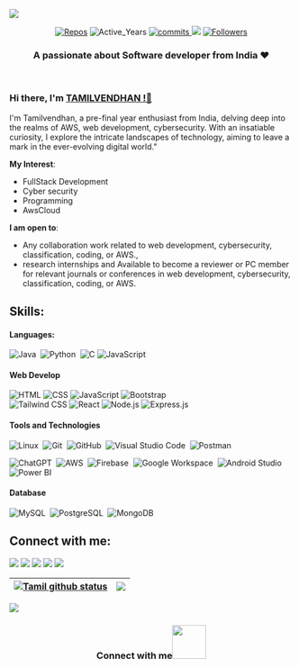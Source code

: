 



[![](https://visitcount.itsvg.in/api?id=tamilvendhan23&icon=0&color=3)](https://visitcount.itsvg.in)
<p align="center"> 
  <!-- <img src="https://komarev.com/ghpvc/?username=Tamilvendhan23" alt="Tamilvendhan23"/> -->   
    <a href="https://github.com/Tamilvendhan23?tab=repositories" target="_blank"><img src="https://badges.pufler.dev/repos/Tamilvendhan23" alt="Repos"/></a>
    <img src="https://badges.pufler.dev/years/Tamilvendhan23" alt="Active_Years"/>
    <a href="https://github.com/Tamilvendhan23/Tamilvendhan23" target="_blank"><img src="https://badges.pufler.dev/commits/monthly/Tamilvendhan23" alt="commits"/>
    <a href="https://github.com/Tamilvendhan23/Tamilvendhan23/pulse" alt="Activity"><img src="https://img.shields.io/github/commit-activity/m/Tamilvendhan23/Tamilvendhan23" /></a>
    <a href="https://github.com/Tamilvendhan23?tab=followers"><img alt="Followers" src="https://img.shields.io/github/followers/Tamilvendhan23?color=4C1&logo=github"></a>
   <!-- <a href="https://github.com/Tamilvendhan23/Tamilvendhan23" target="_blank"><img alt="Profile_Update" src="https://img.shields.io/github/last-commit/Tamilvendhan23/Tamilvendhan23?label=Profile%20update&style=fflat-square"></a> -->
   
</p> 

<h3 align="center">A passionate about Software developer from India ❤️</h3><br>
<!--<img align="right" alt="coding" width="400" src="https://media.tenor.com/Li7HobCHqa0AAAAi/trial.gif">-->
<!--<img align="right" alt="coding" width="400" src="https://i.pinimg.com/originals/bb/37/5c/bb375cdd655184ca2715ac5059e73651.gif">-->
<!--<img align="right" alt="coding" width="400" src="https://th.bing.com/th/id/R.88c78d17bb9bc202edc0c1fc2eb38f32?rik=LkUyQO64xeKtbw&riu=http%3a%2f%2felitetechnocrats.com%2fimages%2fsoftware_devlopment.gif&ehk=6AD7zgGC6jwLfDIHxT0litMN1sq3X3g2USbMwlyMxn4%3d&risl=&pid=ImgRaw&r=0"> -->



### Hi there, I'm [TAMILVENDHAN !👋 ](https://Tamilvendhan23.github.io)

I'm Tamilvendhan, a pre-final year enthusiast from India, delving deep into the realms of AWS, web development, cybersecurity. With an insatiable curiosity, I explore the intricate landscapes of technology, aiming to leave a mark in the ever-evolving digital world."

**My  Interest**:
- FullStack Development
- Cyber security
- Programming
- AwsCloud


 **I am open to**:

- Any collaboration work related to web development, cybersecurity, classification, coding, or AWS.,
- research internships and Available to become a reviewer or PC member for relevant journals or conferences in web development, cybersecurity, classification, coding, or AWS.

## Skills:

#### Languages:

![Java](https://img.shields.io/badge/Java-ED8B00?style=for-the-badge&logo=java&logoColor=white)&nbsp;
![Python](https://img.shields.io/badge/Python-3776AB?style=for-the-badge&logo=python&logoColor=white)&nbsp;
![C](https://img.shields.io/badge/C-FF5733?style=for-the-badge&logo=c&logoColor=white)
![JavaScript](https://img.shields.io/badge/JavaScript-F7DF1E?style=for-the-badge&logo=javascript&logoColor=black)




#### Web Develop

![HTML](https://img.shields.io/badge/HTML5-E34F26?style=for-the-badge&logo=html5&logoColor=white)
![CSS](https://img.shields.io/badge/CSS3-1572B6?style=for-the-badge&logo=css3&logoColor=white)
![JavaScript](https://img.shields.io/badge/JavaScript-F7DF1E?style=for-the-badge&logo=javascript&logoColor=black)
![Bootstrap](https://img.shields.io/badge/Bootstrap-7952B3?style=for-the-badge&logo=bootstrap&logoColor=white)&nbsp;  
![Tailwind CSS](https://img.shields.io/badge/Tailwind_CSS-38B2AC?style=for-the-badge&logo=tailwind-css&logoColor=white)
![React](https://img.shields.io/badge/React-61DAFB?style=for-the-badge&logo=react&logoColor=black)
![Node.js](https://img.shields.io/badge/Node.js-43853D?style=for-the-badge&logo=node.js&logoColor=white)
![Express.js](https://img.shields.io/badge/Express.js-000000?style=for-the-badge&logo=express&logoColor=white)&nbsp; 

#### Tools and Technologies
![Linux](https://img.shields.io/badge/Linux-FCC624?style=for-the-badge&logo=linux&logoColor=black)&nbsp;
![Git](https://img.shields.io/badge/GIT-E44C30?style=for-the-badge&logo=git&logoColor=white)&nbsp;
![GitHub](https://img.shields.io/badge/GitHub-181717?style=for-the-badge&logo=github&logoColor=white)&nbsp;
![Visual Studio Code](https://img.shields.io/badge/Visual%20Studio%20Code-0078d7.svg?style=for-the-badge&logo=visual-studio-code&logoColor=white)&nbsp;
![Postman](https://img.shields.io/badge/Postman-FF6C37?style=for-the-badge&logo=postman&logoColor=white)

![ChatGPT](https://img.shields.io/badge/ChatGPT-29B6F6?style=for-the-badge&logo=openai&logoColor=white)&nbsp;
![AWS](https://img.shields.io/badge/AWS-232F3E?style=for-the-badge&logo=amazon-aws&logoColor=white)&nbsp;
![Firebase](https://img.shields.io/badge/Firebase-FFCA28?style=for-the-badge&logo=firebase&logoColor=white)&nbsp;
![Google Workspace](https://img.shields.io/badge/Google%20Workspace-4285F4?style=for-the-badge&logo=google&logoColor=white)&nbsp;
![Android Studio](https://img.shields.io/badge/Android%20Studio-3DDC84?style=for-the-badge&logo=android-studio&logoColor=white)&nbsp;
![Power BI](https://img.shields.io/badge/Power%20BI-F2C811?style=for-the-badge&logo=power-bi&logoColor=black)&nbsp;



#### Database

![MySQL](https://img.shields.io/badge/MySQL-00000F?style=for-the-badge&logo=mysql&logoColor=white)&nbsp;
![PostgreSQL](https://img.shields.io/badge/PostgreSQL-316192?style=for-the-badge&logo=postgresql&logoColor=white)&nbsp;
![MongoDB](https://img.shields.io/badge/MongoDB-4EA94B?style=for-the-badge&logo=mongodb&logoColor=white)&nbsp;



<!--#### IDEs

![Notepad++](https://img.shields.io/badge/Notepad++-90E59A?style=for-the-badge&logo=notepad%2B%2B&logoColor=black)&nbsp;
![PyCharm](https://img.shields.io/badge/pycharm-143?style=for-the-badge&logo=pycharm&logoColor=black&color=black&labelColor=green)&nbsp;
![Visual Studio Code](https://img.shields.io/badge/Visual%20Studio%20Code-0078d7.svg?style=for-the-badge&logo=visual-studio-code&logoColor=white)&nbsp;
![Code::Blocks](https://img.shields.io/badge/Code::Blocks-2C2D72?style=for-the-badge&logo=code::blocks&logoColor=white)&nbsp;-->


## Connect with me:

<p align = "center">

[<img src ="https://img.shields.io/badge/website-%23.svg?&style=for-the-badge&logo=www&logoColor=white%22&color=black">](https://#)
[<img src="https://img.shields.io/badge/twitter-%231DA1F2.svg?&style=for-the-badge&logo=twitter&logoColor=white&color=black" />](https://twitter.com/) 
[<img src="https://img.shields.io/badge/linkedin-%2312100E.svg?&style=for-the-badge&logo=linkedin&logoColor=white&color=black" />](https://www.linkedin.com/)
[<img src="https://img.shields.io/badge/Skillrack-%23.svg?&style=for-the-badge&logo=www&logoColor=white%22&color=black">](http://www.skillrack.com/profile/408198/949a69f6a00a9678fedad145aa2293613372538a)
[<img src="https://img.shields.io/badge/instagram-%2312100E.svg?&style=for-the-badge&logo=instagram&logoColor=white&color=black" />](https://instagram.com/)
</p>

| <a href="https://github.com/Tamilvendhan23/github-readme-stats"><img align="center" src="https://github-readme-stats.vercel.app/api?username=Tamilvendhan23&show_icons=true&include_all_commits=true&theme=buefy&hide_border=true" alt="Tamil github status" /></a> | <a href="https://github.com/Tamilvendhan23/github-readme-stats"><img align="center" src="https://github-readme-stats.vercel.app/api/top-langs/?username=Tamilvendhan23&layout=compact&theme=buefy&hide_border=true" /></a> |
| ------------- | ------------- |


![](https://github-readme-streak-stats.herokuapp.com/?user=tamilvendhan23&theme=transparent&hide_border=false)
<div align="center">

<h3> Connect with me<a href="https://gifyu.com/image/Zy2f"><img src="https://github.com/milaan9/milaan9/blob/main/Handshake.gif" width="60"></a>
</h3> 
</div>

